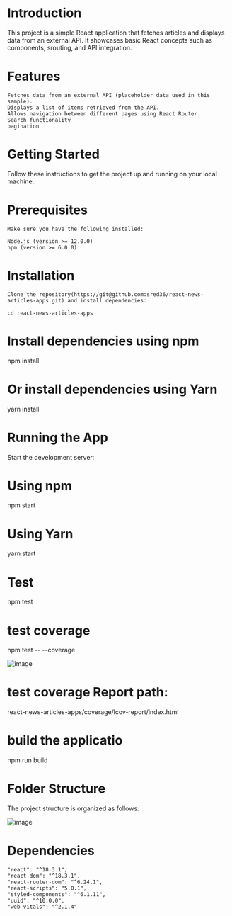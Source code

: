 # Introduction

This project is a simple React application that fetches articles and displays data from an external API. It showcases basic React concepts such as components, srouting, and API integration.

# Features
    Fetches data from an external API (placeholder data used in this sample).
    Displays a list of items retrieved from the API.
    Allows navigation between different pages using React Router.
    Search functionality
    pagination

# Getting Started
  Follow these instructions to get the project up and running on your local machine.

# Prerequisites
    Make sure you have the following installed:

    Node.js (version >= 12.0.0)
    npm (version >= 6.0.0)
    
# Installation
    Clone the repository(https://git@github.com:sred36/react-news-articles-apps.git) and install dependencies:

    cd react-news-articles-apps

# Install dependencies using npm

npm install

# Or install dependencies using Yarn

yarn install

# Running the App
Start the development server:

# Using npm

npm start

# Using Yarn

yarn start

# Test

npm test

# test coverage

npm test -- --coverage

![image](https://github.com/sred36/react-news-articles-apps/assets/35680138/737b0292-2658-453a-a549-5628198ec4c7)

# test coverage Report path:

react-news-articles-apps/coverage/lcov-report/index.html

# build the applicatio

npm run build

# Folder Structure

The project structure is organized as follows:

![image](https://github.com/sred36/react-news-articles-apps/assets/35680138/7d59e27d-ff25-4bf1-bf81-e724a731f085)


# Dependencies

    "react": "^18.3.1",
    "react-dom": "^18.3.1",
    "react-router-dom": "^6.24.1",
    "react-scripts": "5.0.1",
    "styled-components": "^6.1.11",
    "uuid": "^10.0.0",
    "web-vitals": "^2.1.4"
